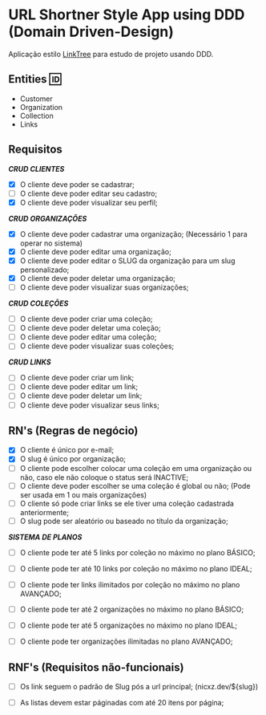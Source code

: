 
# URL Shortner Style App using DDD (Domain Driven-Design)

Aplicação estilo [LinkTree](https://linktr.ee) para estudo de projeto usando DDD.
## Entities 🆔

- Customer
- Organization
- Collection
- Links



## Requisitos

**_CRUD CLIENTES_**

- [X]  O cliente deve poder se cadastrar;
- [ ]  O cliente deve poder editar seu cadastro;
- [X]  O cliente deve poder visualizar seu perfil;

**_CRUD ORGANIZAÇÕES_**

- [X]  O cliente deve poder cadastrar uma organização; (Necessário 1 para operar no sistema)
- [X]  O cliente deve poder editar uma organização;
- [X]  O cliente deve poder editar o SLUG da organização para um slug personalizado;
- [X]  O cliente deve poder deletar uma organização;
- [ ]  O cliente deve poder visualizar suas organizações;

**_CRUD COLEÇÕES_**

- [ ]  O cliente deve poder criar uma coleção;
- [ ]  O cliente deve poder deletar uma coleção;
- [ ]  O cliente deve poder editar uma coleção;
- [ ]  O cliente deve poder visualizar suas coleções;

**_CRUD LINKS_**

- [ ]  O cliente deve poder criar um link;
- [ ]  O cliente deve poder editar um link;
- [ ]  O cliente deve poder deletar um link;
- [ ]  O cliente deve poder visualizar seus links;

## RN's (Regras de negócio)

- [X]  O cliente é único por e-mail;
- [X]  O slug é único por organização;
- [ ]  O cliente pode escolher colocar uma coleção em uma organização ou não, caso ele não coloque o status será INACTIVE;
- [ ]  O cliente deve poder escolher se uma coleção é global ou não; (Pode ser usada em 1 ou mais organizações)
- [ ]  O cliente só pode criar links se ele tiver uma coleção cadastrada anteriormente;
- [ ]  O slug pode ser aleatório ou baseado no título da organização;

**_SISTEMA DE PLANOS_**

- [ ]  O cliente pode ter até 5 links por coleção no máximo no plano BÁSICO;
- [ ]  O cliente pode ter até 10 links por coleção no máximo no plano IDEAL;
- [ ]  O cliente pode ter links ilimitados por coleção no máximo no plano AVANÇADO;

- [ ]  O cliente pode ter até 2 organizações no máximo no plano BÁSICO;
- [ ]  O cliente pode ter até 5 organizações no máximo no plano IDEAL;
- [ ]  O cliente pode ter organizações ilimitadas no plano AVANÇADO;

## RNF's (Requisitos não-funcionais)

- [ ]  Os link seguem o padrão de Slug pós a url principal; (nicxz.dev/${slug})
- [ ]  As listas devem estar páginadas com até 20 itens por página;

